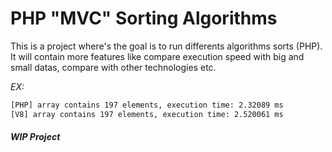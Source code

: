 # PHP "MVC" Sorting Algorithms

This is a project where's the goal is to run differents algorithms sorts (PHP).
It will contain more features like compare execution speed with big and small datas, compare with other technologies etc.

_EX:_
```sh
[PHP] array contains 197 elements, execution time: 2.32089 ms
[V8] array contains 197 elements, execution time: 2.520061 ms
```

##### WIP Project

